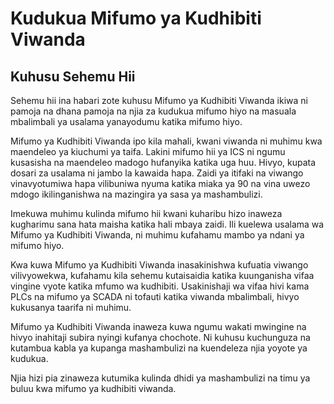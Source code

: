 # Kudukua Mifumo ya Kudhibiti Viwanda

## Kuhusu Sehemu Hii

Sehemu hii ina habari zote kuhusu Mifumo ya Kudhibiti Viwanda ikiwa ni pamoja na dhana pamoja na njia za kudukua mifumo hiyo na masuala mbalimbali ya usalama yanayodumu katika mifumo hiyo.

Mifumo ya Kudhibiti Viwanda ipo kila mahali, kwani viwanda ni muhimu kwa maendeleo ya kiuchumi ya taifa. Lakini mifumo hii ya ICS ni ngumu kusasisha na maendeleo madogo hufanyika katika uga huu. Hivyo, kupata dosari za usalama ni jambo la kawaida hapa. Zaidi ya itifaki na viwango vinavyotumiwa hapa vilibuniwa nyuma katika miaka ya 90 na vina uwezo mdogo ikilinganishwa na mazingira ya sasa ya mashambulizi.

Imekuwa muhimu kulinda mifumo hii kwani kuharibu hizo inaweza kugharimu sana hata maisha katika hali mbaya zaidi. Ili kuelewa usalama wa Mifumo ya Kudhibiti Viwanda, ni muhimu kufahamu mambo ya ndani ya mifumo hiyo.

Kwa kuwa Mifumo ya Kudhibiti Viwanda inasakinishwa kufuatia viwango vilivyowekwa, kufahamu kila sehemu kutaisaidia katika kuunganisha vifaa vingine vyote katika mfumo wa kudhibiti. Usakinishaji wa vifaa hivi kama PLCs na mifumo ya SCADA ni tofauti katika viwanda mbalimbali, hivyo kukusanya taarifa ni muhimu.

Mifumo ya Kudhibiti Viwanda inaweza kuwa ngumu wakati mwingine na hivyo inahitaji subira nyingi kufanya chochote. Ni kuhusu kuchunguza na kutambua kabla ya kupanga mashambulizi na kuendeleza njia yoyote ya kudukua.

Njia hizi pia zinaweza kutumika kulinda dhidi ya mashambulizi na timu ya buluu kwa mifumo ya kudhibiti viwanda.
